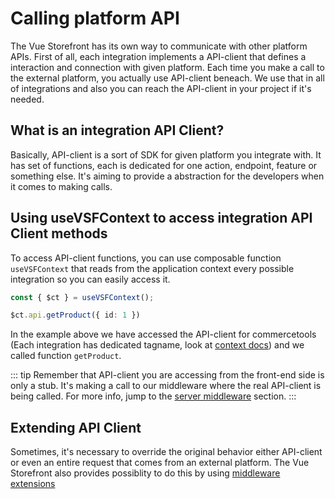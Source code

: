 # Calling platform API

The Vue Storefront has its own way to communicate with other platform APIs. First of all, each integration implements a API-client that defines a interaction and connection with given platform. Each time you make a call to the external platform, you actually use API-client beneach. We use that in all of integrations and also you can reach the API-client in your project if it's needed.

## What is an integration API Client?

Basically, API-client is a sort of SDK for given platform you integrate with. It has set of functions, each is dedicated for one action, endpoint, feature or something else. It's aiming to provide a abstraction for the developers when it comes to making calls.

## Using useVSFContext to access integration API Client methods

To access API-client functions, you can use composable function `useVSFContext` that reads from the application context every possible integration so you can easily access it.

```ts
const { $ct } = useVSFContext();

$ct.api.getProduct({ id: 1 })
```

In the example above we have accessed the API-client for commercetools (Each integration has dedicated tagname, look at [context docs](/advanced/context)) and we called function `getProduct`.


::: tip
Remember that API-client you are accessing from the front-end side is only a stub. It's making a call to our middleware where the real API-client is being called. For more info, jump to the [server middleware](/advanced/server-middleware) section.
:::

## Extending API Client

Sometimes, it's necessary to override the original behavior either API-client or even an entire request that comes from an external platform. The Vue Storefront also provides possiblity to do this by using [middleware extensions](/advanced/server-middleware)